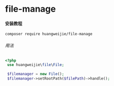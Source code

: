 # file-manage 

#### 安装教程

```shell
composer require huangweijie/file-manage
```
###### 用法
```php
<?php
 use huangweijie\file\File;
 
 $filemanager = new File();
 $filemanager->setRootPath($filePath)->handle();
 ```



